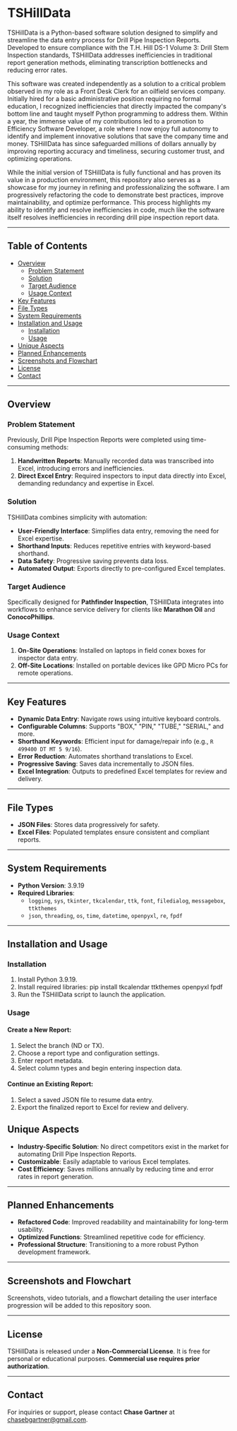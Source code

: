 # TSHillData

TSHillData is a Python-based software solution designed to simplify and streamline the data entry process for Drill Pipe Inspection Reports. Developed to ensure compliance with the T.H. Hill DS-1 Volume 3: Drill Stem Inspection standards, TSHillData addresses inefficiencies in traditional report generation methods, eliminating transcription bottlenecks and reducing error rates.

This software was created independently as a solution to a critical problem observed in my role as a Front Desk Clerk for an oilfield services company. Initially hired for a basic administrative position requiring no formal education, I recognized inefficiencies that directly impacted the company's bottom line and taught myself Python programming to address them. Within a year, the immense value of my contributions led to a promotion to Efficiency Software Developer, a role where I now enjoy full autonomy to identify and implement innovative solutions that save the company time and money. TSHillData has since safeguarded millions of dollars annually by improving reporting accuracy and timeliness, securing customer trust, and optimizing operations.

While the initial version of TSHillData is fully functional and has proven its value in a production environment, this repository also serves as a showcase for my journey in refining and professionalizing the software. I am progressively refactoring the code to demonstrate best practices, improve maintainability, and optimize performance. This process highlights my ability to identify and resolve inefficiencies in code, much like the software itself resolves inefficiencies in recording drill pipe inspection report data.

---

## Table of Contents
- [Overview](#overview)
  - [Problem Statement](#problem-statement)
  - [Solution](#solution)
  - [Target Audience](#target-audience)
  - [Usage Context](#usage-context)
- [Key Features](#key-features)
- [File Types](#file-types)
- [System Requirements](#system-requirements)
- [Installation and Usage](#installation-and-usage)
  - [Installation](#installation)
  - [Usage](#usage)
- [Unique Aspects](#unique-aspects)
- [Planned Enhancements](#planned-enhancements)
- [Screenshots and Flowchart](#screenshots-and-flowchart)
- [License](#license)
- [Contact](#contact)

---

## Overview

### Problem Statement
Previously, Drill Pipe Inspection Reports were completed using time-consuming methods:
1. **Handwritten Reports**: Manually recorded data was transcribed into Excel, introducing errors and inefficiencies.
2. **Direct Excel Entry**: Required inspectors to input data directly into Excel, demanding redundancy and expertise in Excel.

### Solution
TSHillData combines simplicity with automation:
- **User-Friendly Interface**: Simplifies data entry, removing the need for Excel expertise.
- **Shorthand Inputs**: Reduces repetitive entries with keyword-based shorthand.
- **Data Safety**: Progressive saving prevents data loss.
- **Automated Output**: Exports directly to pre-configured Excel templates.

### Target Audience
Specifically designed for **Pathfinder Inspection**, TSHillData integrates into workflows to enhance service delivery for clients like **Marathon Oil** and **ConocoPhillips**.

### Usage Context
1. **On-Site Operations**: Installed on laptops in field conex boxes for inspector data entry.
2. **Off-Site Locations**: Installed on portable devices like GPD Micro PCs for remote operations.

---

## Key Features
- **Dynamic Data Entry**: Navigate rows using intuitive keyboard controls.
- **Configurable Columns**: Supports "BOX," "PIN," "TUBE," "SERIAL," and more.
- **Shorthand Keywords**: Efficient input for damage/repair info (e.g., `R 499400 DT MT 5 9/16`).
- **Error Reduction**: Automates shorthand translations to Excel.
- **Progressive Saving**: Saves data incrementally to JSON files.
- **Excel Integration**: Outputs to predefined Excel templates for review and delivery.

---

## File Types
- **JSON Files**: Stores data progressively for safety.
- **Excel Files**: Populated templates ensure consistent and compliant reports.

---

## System Requirements
- **Python Version**: 3.9.19
- **Required Libraries**:
  - `logging`, `sys`, `tkinter`, `tkcalendar`, `ttk`, `font`, `filedialog`, `messagebox`, `ttkthemes`
  - `json`, `threading`, `os`, `time`, `datetime`, `openpyxl`, `re`, `fpdf`

---

## Installation and Usage

### Installation
1. Install Python 3.9.19.
2. Install required libraries:
   pip install tkcalendar ttkthemes openpyxl fpdf
3. Run the TSHillData script to launch the application.

### Usage

#### Create a New Report:
1. Select the branch (ND or TX).
2. Choose a report type and configuration settings.
3. Enter report metadata.
4. Select column types and begin entering inspection data.

#### Continue an Existing Report:
1. Select a saved JSON file to resume data entry.
2. Export the finalized report to Excel for review and delivery.

## Unique Aspects
- **Industry-Specific Solution**: No direct competitors exist in the market for automating Drill Pipe Inspection Reports.
- **Customizable**: Easily adaptable to various Excel templates.
- **Cost Efficiency**: Saves millions annually by reducing time and error rates in report generation.

---

## Planned Enhancements
- **Refactored Code**: Improved readability and maintainability for long-term usability.
- **Optimized Functions**: Streamlined repetitive code for efficiency.
- **Professional Structure**: Transitioning to a more robust Python development framework.

---

## Screenshots and Flowchart
Screenshots, video tutorials, and a flowchart detailing the user interface progression will be added to this repository soon.

---

## License
TSHillData is released under a **Non-Commercial License**. It is free for personal or educational purposes. **Commercial use requires prior authorization**.

---

## Contact
For inquiries or support, please contact **Chase Gartner** at [chasebgartner@gmail.com](mailto:chasebgartner@gmail.com).
